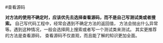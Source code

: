 #查看源码

**对方法的使用不确定时，应该优先去选择查看源码，而不是自己写测试类或者搜索。** 自己写代码工程中，经常会遇到不确定方法的返回值， 方法会抛出什么异常等。遇到这种情况，一般会选择网上搜索或者写一个测试类来测试。 其实更推荐的方法是查看源码， 查看源码不仅直观，而且能了解的知识更加全面。
    